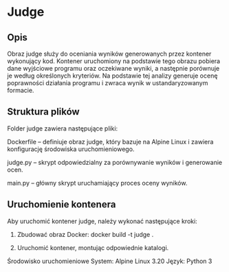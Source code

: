 # Judge
## Opis
Obraz judge służy do oceniania wyników generowanych przez kontener wykonujący kod. Kontener uruchomiony na podstawie tego obrazu pobiera dane wyjściowe programu oraz oczekiwane wyniki, a następnie porównuje je według określonych kryteriów. Na podstawie tej analizy generuje ocenę poprawności działania programu i zwraca wynik w ustandaryzowanym formacie.

## Struktura plików

Folder judge zawiera następujące pliki:

Dockerfile – definiuje obraz judge, który bazuje na Alpine Linux i zawiera konfigurację środowiska uruchomieniowego.

judge.py – skrypt odpowiedzialny za porównywanie wyników i generowanie ocen.

main.py – główny skrypt uruchamiający proces oceny wyników.

## Uruchomienie kontenera
Aby uruchomić kontener judge, należy wykonać następujące kroki:

1. Zbudować obraz Docker:
docker build -t judge .

2. Uruchomić kontener, montując odpowiednie katalogi.

Środowisko uruchomieniowe
System: Alpine Linux 3.20
Język: Python 3
